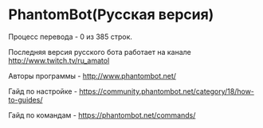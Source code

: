 # PhantomBot(Русская версия)
Процесс перевода - 0 из 385 строк.

Последняя версия русского бота работает на канале http://www.twitch.tv/ru_amatol

Авторы программы - http://www.phantombot.net/

Гайд по настройке - https://community.phantombot.net/category/18/how-to-guides/

Гайд по командам - https://phantombot.net/commands/

